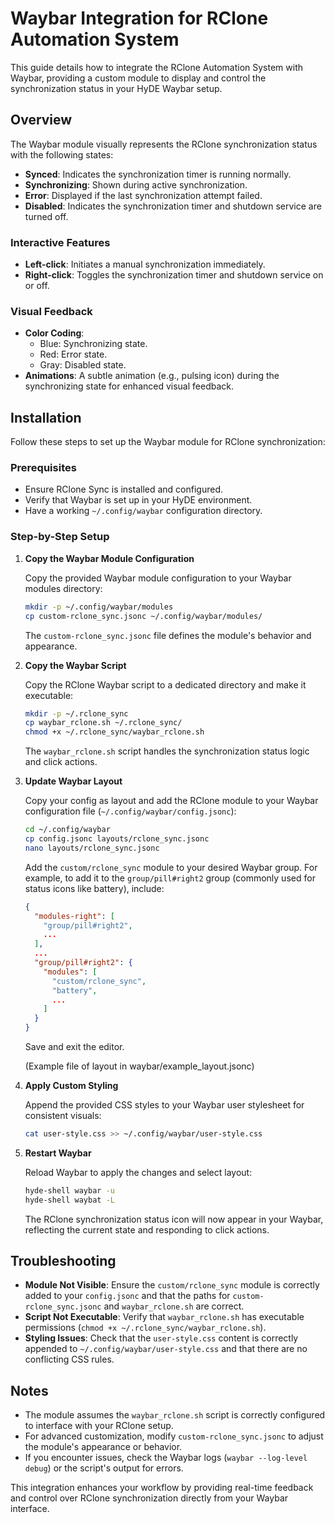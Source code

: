 # Waybar Integration for RClone Automation System

This guide details how to integrate the RClone Automation System with Waybar, providing a custom module to display and control the synchronization status in your HyDE Waybar setup.

## Overview

The Waybar module visually represents the RClone synchronization status with the following states:

- **Synced**: Indicates the synchronization timer is running normally.
- **Synchronizing**: Shown during active synchronization.
- **Error**: Displayed if the last synchronization attempt failed.
- **Disabled**: Indicates the synchronization timer and shutdown service are turned off.

### Interactive Features

- **Left-click**: Initiates a manual synchronization immediately.
- **Right-click**: Toggles the synchronization timer and shutdown service on or off.

### Visual Feedback

- **Color Coding**:
  - Blue: Synchronizing state.
  - Red: Error state.
  - Gray: Disabled state.
- **Animations**: A subtle animation (e.g., pulsing icon) during the synchronizing state for enhanced visual feedback.

## Installation

Follow these steps to set up the Waybar module for RClone synchronization:

### Prerequisites

- Ensure RClone Sync is installed and configured.
- Verify that Waybar is set up in your HyDE environment.
- Have a working `~/.config/waybar` configuration directory.

### Step-by-Step Setup

1. **Copy the Waybar Module Configuration**

   Copy the provided Waybar module configuration to your Waybar modules directory:

   ```bash
   mkdir -p ~/.config/waybar/modules
   cp custom-rclone_sync.jsonc ~/.config/waybar/modules/
   ```

   The `custom-rclone_sync.jsonc` file defines the module's behavior and appearance.

2. **Copy the Waybar Script**

   Copy the RClone Waybar script to a dedicated directory and make it executable:

   ```bash
   mkdir -p ~/.rclone_sync
   cp waybar_rclone.sh ~/.rclone_sync/
   chmod +x ~/.rclone_sync/waybar_rclone.sh
   ```

   The `waybar_rclone.sh` script handles the synchronization status logic and click actions.

3. **Update Waybar Layout**

   Copy your config as layout and add the RClone module to your Waybar configuration file (`~/.config/waybar/config.jsonc`):

   ```bash
   cd ~/.config/waybar
   cp config.jsonc layouts/rclone_sync.jsonc
   nano layouts/rclone_sync.jsonc
   ```

   Add the `custom/rclone_sync` module to your desired Waybar group. For example, to add it to the `group/pill#right2` group (commonly used for status icons like battery), include:

   ```json
   {
     "modules-right": [
       "group/pill#right2",
       ...
     ],
     ...
     "group/pill#right2": {
       "modules": [
         "custom/rclone_sync",
         "battery",
         ...
       ]
     }
   }
   ```

   Save and exit the editor.

   (Example file of layout in waybar/example_layout.jsonc)

4. **Apply Custom Styling**

   Append the provided CSS styles to your Waybar user stylesheet for consistent visuals:

   ```bash
   cat user-style.css >> ~/.config/waybar/user-style.css
   ```

5. **Restart Waybar**

   Reload Waybar to apply the changes and select layout:

   ```bash
   hyde-shell waybar -u
   hyde-shell waybat -L
   ```

   The RClone synchronization status icon will now appear in your Waybar, reflecting the current state and responding to click actions.

## Troubleshooting

- **Module Not Visible**: Ensure the `custom/rclone_sync` module is correctly added to your `config.jsonc` and that the paths for `custom-rclone_sync.jsonc` and `waybar_rclone.sh` are correct.
- **Script Not Executable**: Verify that `waybar_rclone.sh` has executable permissions (`chmod +x ~/.rclone_sync/waybar_rclone.sh`).
- **Styling Issues**: Check that the `user-style.css` content is correctly appended to `~/.config/waybar/user-style.css` and that there are no conflicting CSS rules.

## Notes

- The module assumes the `waybar_rclone.sh` script is correctly configured to interface with your RClone setup.
- For advanced customization, modify `custom-rclone_sync.jsonc` to adjust the module's appearance or behavior.
- If you encounter issues, check the Waybar logs (`waybar --log-level debug`) or the script's output for errors.

This integration enhances your workflow by providing real-time feedback and control over RClone synchronization directly from your Waybar interface.